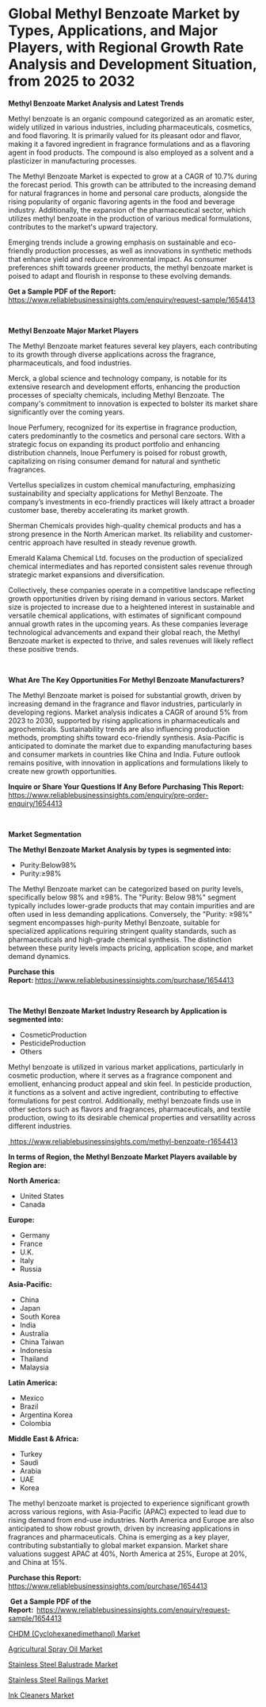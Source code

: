 <p><h1>Global Methyl Benzoate Market by Types, Applications, and Major Players, with Regional Growth Rate Analysis and Development Situation, from 2025 to 2032</h1></p><p><strong>Methyl Benzoate Market Analysis and Latest Trends</strong></p>
<p><p>Methyl benzoate is an organic compound categorized as an aromatic ester, widely utilized in various industries, including pharmaceuticals, cosmetics, and food flavoring. It is primarily valued for its pleasant odor and flavor, making it a favored ingredient in fragrance formulations and as a flavoring agent in food products. The compound is also employed as a solvent and a plasticizer in manufacturing processes.</p><p>The Methyl Benzoate Market is expected to grow at a CAGR of 10.7% during the forecast period. This growth can be attributed to the increasing demand for natural fragrances in home and personal care products, alongside the rising popularity of organic flavoring agents in the food and beverage industry. Additionally, the expansion of the pharmaceutical sector, which utilizes methyl benzoate in the production of various medical formulations, contributes to the market's upward trajectory. </p><p>Emerging trends include a growing emphasis on sustainable and eco-friendly production processes, as well as innovations in synthetic methods that enhance yield and reduce environmental impact. As consumer preferences shift towards greener products, the methyl benzoate market is poised to adapt and flourish in response to these evolving demands.</p></p>
<p><strong>Get a Sample PDF of the Report:&nbsp;</strong> <a href="https://www.reliablebusinessinsights.com/enquiry/request-sample/1654413?utm_campaign=1091&utm_medium=2&utm_source=Github&utm_content=ia&utm_term=30012025&utm_id=methyl-benzoate">https://www.reliablebusinessinsights.com/enquiry/request-sample/1654413</a></p>
<p>&nbsp;</p>
<p><strong>Methyl Benzoate Major Market Players</strong></p>
<p><p>The Methyl Benzoate market features several key players, each contributing to its growth through diverse applications across the fragrance, pharmaceuticals, and food industries. </p><p>Merck, a global science and technology company, is notable for its extensive research and development efforts, enhancing the production processes of specialty chemicals, including Methyl Benzoate. The company's commitment to innovation is expected to bolster its market share significantly over the coming years.</p><p>Inoue Perfumery, recognized for its expertise in fragrance production, caters predominantly to the cosmetics and personal care sectors. With a strategic focus on expanding its product portfolio and enhancing distribution channels, Inoue Perfumery is poised for robust growth, capitalizing on rising consumer demand for natural and synthetic fragrances.</p><p>Vertellus specializes in custom chemical manufacturing, emphasizing sustainability and specialty applications for Methyl Benzoate. The company’s investments in eco-friendly practices will likely attract a broader customer base, thereby accelerating its market growth.</p><p>Sherman Chemicals provides high-quality chemical products and has a strong presence in the North American market. Its reliability and customer-centric approach have resulted in steady revenue growth. </p><p>Emerald Kalama Chemical Ltd. focuses on the production of specialized chemical intermediates and has reported consistent sales revenue through strategic market expansions and diversification.</p><p>Collectively, these companies operate in a competitive landscape reflecting growth opportunities driven by rising demand in various sectors. Market size is projected to increase due to a heightened interest in sustainable and versatile chemical applications, with estimates of significant compound annual growth rates in the upcoming years. As these companies leverage technological advancements and expand their global reach, the Methyl Benzoate market is expected to thrive, and sales revenues will likely reflect these positive trends.</p></p>
<p>&nbsp;</p>
<p><strong>What Are The Key Opportunities For Methyl Benzoate Manufacturers?</strong></p>
<p><p>The Methyl Benzoate market is poised for substantial growth, driven by increasing demand in the fragrance and flavor industries, particularly in developing regions. Market analysis indicates a CAGR of around 5% from 2023 to 2030, supported by rising applications in pharmaceuticals and agrochemicals. Sustainability trends are also influencing production methods, prompting shifts toward eco-friendly synthesis. Asia-Pacific is anticipated to dominate the market due to expanding manufacturing bases and consumer markets in countries like China and India. Future outlook remains positive, with innovation in applications and formulations likely to create new growth opportunities.</p></p>
<p><strong>Inquire or Share Your Questions If Any Before Purchasing This Report:</strong> <a href="https://www.reliablebusinessinsights.com/enquiry/pre-order-enquiry/1654413?utm_campaign=1091&utm_medium=2&utm_source=Github&utm_content=ia&utm_term=30012025&utm_id=methyl-benzoate">https://www.reliablebusinessinsights.com/enquiry/pre-order-enquiry/1654413</a></p>
<p>&nbsp;</p>
<p><strong>Market Segmentation</strong></p>
<p><strong>The Methyl Benzoate Market Analysis by types is segmented into:</strong></p>
<p><ul><li>Purity:Below98%</li><li>Purity:≥98%</li></ul></p>
<p><p>The Methyl Benzoate market can be categorized based on purity levels, specifically below 98% and ≥98%. The "Purity: Below 98%" segment typically includes lower-grade products that may contain impurities and are often used in less demanding applications. Conversely, the "Purity: ≥98%" segment encompasses high-purity Methyl Benzoate, suitable for specialized applications requiring stringent quality standards, such as pharmaceuticals and high-grade chemical synthesis. The distinction between these purity levels impacts pricing, application scope, and market demand dynamics.</p></p>
<p><strong>Purchase this Report:&nbsp;</strong><a href="https://www.reliablebusinessinsights.com/purchase/1654413?utm_campaign=1091&utm_medium=2&utm_source=Github&utm_content=ia&utm_term=30012025&utm_id=methyl-benzoate">https://www.reliablebusinessinsights.com/purchase/1654413</a></p>
<p>&nbsp;</p>
<p><strong>The Methyl Benzoate Market Industry Research by Application is segmented into:</strong></p>
<p><ul><li>CosmeticProduction</li><li>PesticideProduction</li><li>Others</li></ul></p>
<p><p>Methyl benzoate is utilized in various market applications, particularly in cosmetic production, where it serves as a fragrance component and emollient, enhancing product appeal and skin feel. In pesticide production, it functions as a solvent and active ingredient, contributing to effective formulations for pest control. Additionally, methyl benzoate finds use in other sectors such as flavors and fragrances, pharmaceuticals, and textile production, owing to its desirable chemical properties and versatility across different industries.</p></p>
<p><a href="https://www.reliablebusinessinsights.com/methyl-benzoate-r1654413?utm_campaign=1091&utm_medium=2&utm_source=Github&utm_content=ia&utm_term=30012025&utm_id=methyl-benzoate">&nbsp;https://www.reliablebusinessinsights.com/methyl-benzoate-r1654413</a></p>
<p><strong>In terms of Region, the Methyl Benzoate Market Players available by Region are:</strong></p>
<p>
    <p> <strong> North America: </strong>
        <ul>
            <li>United States</li>
            <li>Canada</li>
        </ul>
        </p> 
    <p> <strong> Europe: </strong>
        <ul>
            <li>Germany</li>
            <li>France</li>
            <li>U.K.</li>
            <li>Italy</li>
            <li>Russia</li>
        </ul>
        </p> 
    <p> <strong> Asia-Pacific: </strong>
        <ul>
            <li>China</li>
            <li>Japan</li>
            <li>South Korea</li>
            <li>India</li>
            <li>Australia</li>
            <li>China Taiwan</li>
            <li>Indonesia</li>
            <li>Thailand</li>
            <li>Malaysia</li>
        </ul>
        </p> 
    <p> <strong> Latin America: </strong>
        <ul>
            <li>Mexico</li>
            <li>Brazil</li>
            <li>Argentina Korea</li>
            <li>Colombia</li>
        </ul>
        </p> 
    <p> <strong> Middle East & Africa: </strong>
        <ul>
            <li>Turkey</li>
            <li>Saudi</li>
            <li>Arabia</li>
            <li>UAE</li>
            <li>Korea</li>
        </ul>
    </p>
    </p>
<p><p>The methyl benzoate market is projected to experience significant growth across various regions, with Asia-Pacific (APAC) expected to lead due to rising demand from end-use industries. North America and Europe are also anticipated to show robust growth, driven by increasing applications in fragrances and pharmaceuticals. China is emerging as a key player, contributing substantially to global market expansion. Market share valuations suggest APAC at 40%, North America at 25%, Europe at 20%, and China at 15%.</p></p>
<p><strong>Purchase this Report: </strong><a href="https://www.reliablebusinessinsights.com/purchase/1654413?utm_campaign=1091&utm_medium=2&utm_source=Github&utm_content=ia&utm_term=30012025&utm_id=methyl-benzoate">https://www.reliablebusinessinsights.com/purchase/1654413</a></p>
<p>&nbsp;<strong>Get a Sample PDF of the Report:&nbsp;&nbsp;</strong><a href="https://www.reliablebusinessinsights.com/enquiry/request-sample/1654413?utm_campaign=1091&utm_medium=2&utm_source=Github&utm_content=ia&utm_term=30012025&utm_id=methyl-benzoate">https://www.reliablebusinessinsights.com/enquiry/request-sample/1654413</a></p>
<p><strong></strong></p>
<p><p><a href="https://www.linkedin.com/pulse/future-chdm-cyclohexanedimethanol-market-global-forecast-vl46e?utm_campaign=1091&utm_medium=2&utm_source=Github&utm_content=ia&utm_term=30012025&utm_id=methyl-benzoate">CHDM (Cyclohexanedimethanol) Market</a></p><p><a href="https://www.linkedin.com/pulse/estimating-size-growth-potential-agricultural-spray-oil-market-j4amc?utm_campaign=1091&utm_medium=2&utm_source=Github&utm_content=ia&utm_term=30012025&utm_id=methyl-benzoate">Agricultural Spray Oil Market</a></p><p><a href="https://github.com/petbigbeepjn/Market-Research-Report-List-1/blob/main/stainless-steel-balustrade-market.md?utm_campaign=1091&utm_medium=2&utm_source=Github&utm_content=ia&utm_term=30012025&utm_id=methyl-benzoate">Stainless Steel Balustrade Market</a></p><p><a href="https://github.com/arionmp/Market-Research-Report-List-5/blob/main/stainless-steel-railings-market.md?utm_campaign=1091&utm_medium=2&utm_source=Github&utm_content=ia&utm_term=30012025&utm_id=methyl-benzoate">Stainless Steel Railings Market</a></p><p><a href="https://www.linkedin.com/pulse/global-ink-cleaners-market-research-report-forecasted-0senc?utm_campaign=1091&utm_medium=2&utm_source=Github&utm_content=ia&utm_term=30012025&utm_id=methyl-benzoate">Ink Cleaners Market</a></p></p>